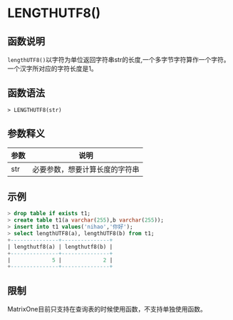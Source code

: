 # **LENGTHUTF8()**

## **函数说明**

`lengthUTF8()`以字符为单位返回字符串str的长度,一个多字节字符算作一个字符。 一个汉字所对应的字符长度是1。


## **函数语法**

```
> LENGTHUTF8(str)
```
## **参数释义**
|  参数   | 说明  |
|  ----  | ----  |
| str | 必要参数，想要计算长度的字符串 |


## **示例**


```sql
> drop table if exists t1;
> create table t1(a varchar(255),b varchar(255));
> insert into t1 values('nihao','你好');
> select lengthUTF8(a), lengthUTF8(b) from t1;
+---------------+---------------+
| lengthutf8(a) | lengthutf8(b) |
+---------------+---------------+
|             5 |             2 |
+---------------+---------------+
```

## **限制**
MatrixOne目前只支持在查询表的时候使用函数，不支持单独使用函数。
